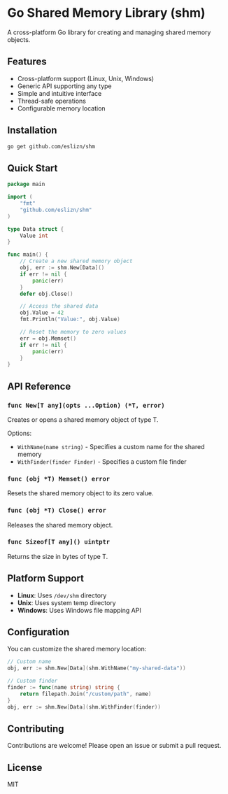 # Go Shared Memory Library (shm)

A cross-platform Go library for creating and managing shared memory objects.

## Features

- Cross-platform support (Linux, Unix, Windows)
- Generic API supporting any type
- Simple and intuitive interface
- Thread-safe operations
- Configurable memory location

## Installation

```bash
go get github.com/eslizn/shm
```

## Quick Start

```go
package main

import (
	"fmt"
	"github.com/eslizn/shm"
)

type Data struct {
	Value int
}

func main() {
	// Create a new shared memory object
	obj, err := shm.New[Data]()
	if err != nil {
		panic(err)
	}
	defer obj.Close()

	// Access the shared data
	obj.Value = 42
	fmt.Println("Value:", obj.Value)

	// Reset the memory to zero values
	err = obj.Memset()
	if err != nil {
		panic(err)
	}
}
```

## API Reference

### `func New[T any](opts ...Option) (*T, error)`

Creates or opens a shared memory object of type T.

Options:
- `WithName(name string)` - Specifies a custom name for the shared memory
- `WithFinder(finder Finder)` - Specifies a custom file finder

### `func (obj *T) Memset() error`

Resets the shared memory object to its zero value.

### `func (obj *T) Close() error`

Releases the shared memory object.

### `func Sizeof[T any]() uintptr`

Returns the size in bytes of type T.

## Platform Support

- **Linux**: Uses `/dev/shm` directory
- **Unix**: Uses system temp directory
- **Windows**: Uses Windows file mapping API

## Configuration

You can customize the shared memory location:

```go
// Custom name
obj, err := shm.New[Data](shm.WithName("my-shared-data"))

// Custom finder
finder := func(name string) string {
    return filepath.Join("/custom/path", name)
}
obj, err := shm.New[Data](shm.WithFinder(finder))
```

## Contributing

Contributions are welcome! Please open an issue or submit a pull request.

## License

MIT
